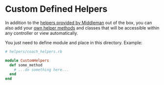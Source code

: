 # Custom Defined Helpers

In addition to the [helpers provided by Middleman](http://middlemanapp.com/basics/helpers/)
out of the box, you can also add your [own helper methods](http://middlemanapp.com/basics/helpers/#toc_9)
and classes that will be accessible within any controller or view automatically.

You just need to define module and place in this directory.
Example:

```ruby
# helpers/coach_helpers.rb

module CustomHelpers
  def some_method
    # ...do something here...
  end
end
```
